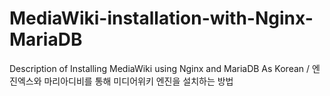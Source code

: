 # MediaWiki-installation-with-Nginx-MariaDB
Description of Installing MediaWiki using Nginx and MariaDB As Korean / 엔진엑스와 마리아디비를 통해 미디어위키 엔진을 설치하는 방법
